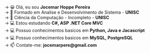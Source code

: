 <div>
  <p>-> 😀 Olá, eu sou <strong>Jocemar Hoppe Pereira</strong></br>
     -> 📘 Formado em Analise e Desenvolvimento de Sistema - <strong>UNISC</strong></br>   
     -> 📗 Ciência da Computação - Incompleto -  <strong>UNISC</strong></br>
     -> 💻 Estou estudando <strong>C#, ASP .NET Core MVC</strong></br>
     -> 💻 Possuo conhecimentos basicos em <strong>Python, Java e Jacascript</strong></br>
     -> 💻 Possuo conhecimentos basicos em <strong>MySQL, PostgreSQL</strong></br>
     -> 📫 Contate-me: <strong>jocemarpere@gmail.com</strong></p>
</div>
